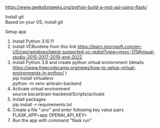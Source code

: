
https://www.geeksforgeeks.org/python-build-a-rest-api-using-flask/  

Install git  
      Based on your OS, install git  


Setup app  
1. Install Python 3.10.11  
2. Install VCRuntime from this link https://learn.microsoft.com/en-US/cpp/windows/latest-supported-vc-redist?view=msvc-170#visual-studio-2015-2017-2019-and-2022  
3. Install Python 3.8 and create python virtual enviornment (details https://www.freecodecamp.org/news/how-to-setup-virtual-environments-in-python/  )   
      pip install virtualenv  
      python -m venv airbrain-backend  
4. Activate virtual environment  
      source bacairbrain-backend/Scripts/activate    
5. Install packages  
    pip install -r requirements.txt  
6. Create a file ".env" and enter following key value pairs  
      FLASK_APP=app
      OPENAI_API_KEY=<Your OPENAI API key>
7. Run the app with command "flask run"   


